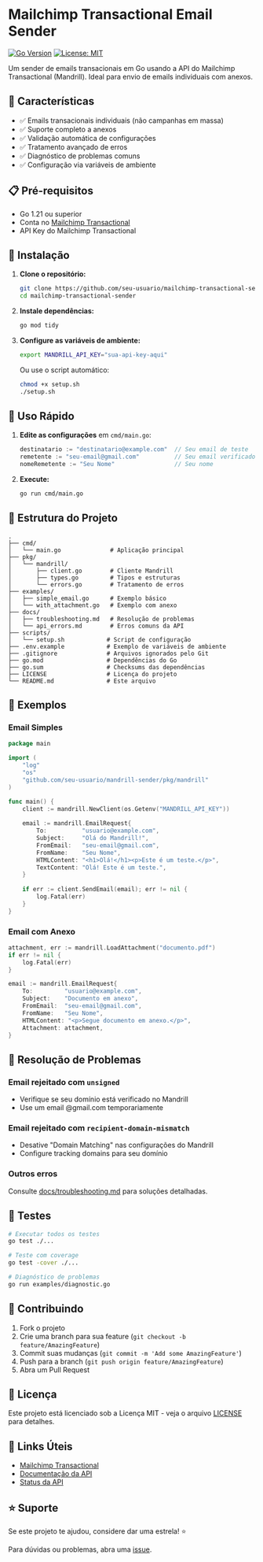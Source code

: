 # Mailchimp Transactional Email Sender

[![Go Version](https://img.shields.io/badge/Go-1.21%2B-blue.svg)](https://golang.org)
[![License: MIT](https://img.shields.io/badge/License-MIT-yellow.svg)](https://opensource.org/licenses/MIT)

Um sender de emails transacionais em Go usando a API do Mailchimp Transactional (Mandrill). Ideal para envio de emails individuais com anexos.

## 🚀 Características

- ✅ Emails transacionais individuais (não campanhas em massa)
- ✅ Suporte completo a anexos
- ✅ Validação automática de configurações
- ✅ Tratamento avançado de erros
- ✅ Diagnóstico de problemas comuns
- ✅ Configuração via variáveis de ambiente

## 📋 Pré-requisitos

- Go 1.21 ou superior
- Conta no [Mailchimp Transactional](https://mailchimp.com/transactional/)
- API Key do Mailchimp Transactional

## 🔧 Instalação

1. **Clone o repositório:**
   ```bash
   git clone https://github.com/seu-usuario/mailchimp-transactional-sender.git
   cd mailchimp-transactional-sender
   ```

2. **Instale dependências:**
   ```bash
   go mod tidy
   ```

3. **Configure as variáveis de ambiente:**
   ```bash
   export MANDRILL_API_KEY="sua-api-key-aqui"
   ```
   
   Ou use o script automático:
   ```bash
   chmod +x setup.sh
   ./setup.sh
   ```

## 🚀 Uso Rápido

1. **Edite as configurações** em `cmd/main.go`:
   ```go
   destinatario := "destinatario@example.com"  // Seu email de teste
   remetente := "seu-email@gmail.com"          // Seu email verificado
   nomeRemetente := "Seu Nome"                 // Seu nome
   ```

2. **Execute:**
   ```bash
   go run cmd/main.go
   ```

## 📁 Estrutura do Projeto

```
.
├── cmd/
│   └── main.go              # Aplicação principal
├── pkg/
│   └── mandrill/
│       ├── client.go        # Cliente Mandrill
│       ├── types.go         # Tipos e estruturas
│       └── errors.go        # Tratamento de erros
├── examples/
│   ├── simple_email.go      # Exemplo básico
│   └── with_attachment.go   # Exemplo com anexo
├── docs/
│   ├── troubleshooting.md   # Resolução de problemas
│   └── api_errors.md        # Erros comuns da API
├── scripts/
│   └── setup.sh            # Script de configuração
├── .env.example            # Exemplo de variáveis de ambiente
├── .gitignore              # Arquivos ignorados pelo Git
├── go.mod                  # Dependências do Go
├── go.sum                  # Checksums das dependências
├── LICENSE                 # Licença do projeto
└── README.md               # Este arquivo
```

## 📖 Exemplos

### Email Simples
```go
package main

import (
    "log"
    "os"
    "github.com/seu-usuario/mandrill-sender/pkg/mandrill"
)

func main() {
    client := mandrill.NewClient(os.Getenv("MANDRILL_API_KEY"))
    
    email := mandrill.EmailRequest{
        To:          "usuario@example.com",
        Subject:     "Olá do Mandrill!",
        FromEmail:   "seu-email@gmail.com",
        FromName:    "Seu Nome",
        HTMLContent: "<h1>Olá!</h1><p>Este é um teste.</p>",
        TextContent: "Olá! Este é um teste.",
    }
    
    if err := client.SendEmail(email); err != nil {
        log.Fatal(err)
    }
}
```

### Email com Anexo
```go
attachment, err := mandrill.LoadAttachment("documento.pdf")
if err != nil {
    log.Fatal(err)
}

email := mandrill.EmailRequest{
    To:         "usuario@example.com",
    Subject:    "Documento em anexo",
    FromEmail:  "seu-email@gmail.com", 
    FromName:   "Seu Nome",
    HTMLContent: "<p>Segue documento em anexo.</p>",
    Attachment: attachment,
}
```

## 🚨 Resolução de Problemas

### Email rejeitado com `unsigned`
- Verifique se seu domínio está verificado no Mandrill
- Use um email @gmail.com temporariamente

### Email rejeitado com `recipient-domain-mismatch`  
- Desative "Domain Matching" nas configurações do Mandrill
- Configure tracking domains para seu domínio

### Outros erros
Consulte [docs/troubleshooting.md](docs/troubleshooting.md) para soluções detalhadas.

## 🧪 Testes

```bash
# Executar todos os testes
go test ./...

# Teste com coverage
go test -cover ./...

# Diagnóstico de problemas
go run examples/diagnostic.go
```

## 🤝 Contribuindo

1. Fork o projeto
2. Crie uma branch para sua feature (`git checkout -b feature/AmazingFeature`)
3. Commit suas mudanças (`git commit -m 'Add some AmazingFeature'`)
4. Push para a branch (`git push origin feature/AmazingFeature`)
5. Abra um Pull Request

## 📝 Licença

Este projeto está licenciado sob a Licença MIT - veja o arquivo [LICENSE](LICENSE) para detalhes.

## 🔗 Links Úteis

- [Mailchimp Transactional](https://mailchimp.com/transactional/)
- [Documentação da API](https://mailchimp.com/developer/transactional/api/)
- [Status da API](https://status.mailchimp.com/)

## ⭐ Suporte

Se este projeto te ajudou, considere dar uma estrela! ⭐

Para dúvidas ou problemas, abra uma [issue](https://github.com/seu-usuario/mandrill-sender/issues).